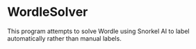 # WordleSolver
This program attempts to solve Wordle using Snorkel AI to label automatically rather than manual labels.
